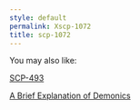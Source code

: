 ```yaml
---
style: default
permalink: Xscp-1072
title: scp-1072
---
```

You may also like:

[SCP-493](http://scp-wiki.net/scp-493)

[A Brief Explanation of Demonics](http://scp-wiki.net/a-brief-explanation-on-demonics)
